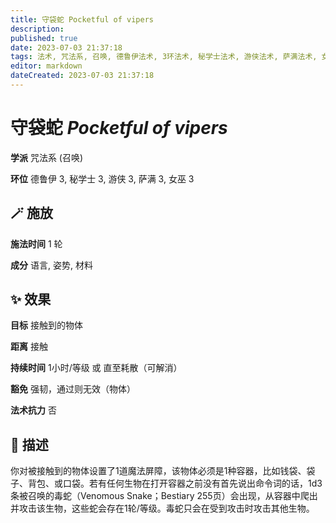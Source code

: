```yaml
---
title: 守袋蛇 Pocketful of vipers
description: 
published: true
date: 2023-07-03 21:37:18
tags: 法术, 咒法系, 召唤, 德鲁伊法术, 3环法术, 秘学士法术, 游侠法术, 萨满法术, 女巫法术
editor: markdown
dateCreated: 2023-07-03 21:37:18
---
```


# **守袋蛇** *Pocketful of vipers*

**学派** 咒法系 (召唤) 

**环位** 德鲁伊 3, 秘学士 3, 游侠 3, 萨满 3, 女巫 3

## 🪄 施放

**施法时间** 1 轮

**成分** 语言, 姿势, 材料

## ✨ 效果 

**目标** 接触到的物体 

**距离** 接触  

**持续时间** 1小时/等级 或 直至耗散（可解消） 

**豁免** 强韧，通过则无效（物体）

**法术抗力** 否

## 📖 描述

你对被接触到的物体设置了1道魔法屏障，该物体必须是1种容器，比如钱袋、袋子、背包、或口袋。若有任何生物在打开容器之前没有首先说出命令词的话，1d3条被召唤的毒蛇（Venomous Snake；Bestiary 255页）会出现，从容器中爬出并攻击该生物，这些蛇会存在1轮/等级。毒蛇只会在受到攻击时攻击其他生物。
    